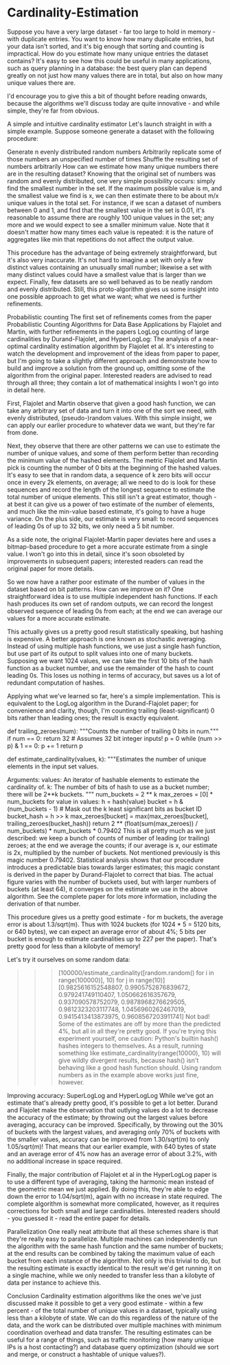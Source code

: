 # Cardinality-Estimation
Suppose you have a very large dataset - far too large to hold in memory - with duplicate entries. You want to know how many duplicate entries, but your data isn't sorted, and it's big enough that sorting and counting is impractical. How do you estimate how many unique entries the dataset contains? It's easy to see how this could be useful in many applications, such as query planning in a database: the best query plan can depend greatly on not just how many values there are in total, but also on how many unique values there are.

I'd encourage you to give this a bit of thought before reading onwards, because the algorithms we'll discuss today are quite innovative - and while simple, they're far from obvious.

A simple and intuitive cardinality estimator
Let's launch straight in with a simple example. Suppose someone generate a dataset with the following procedure:

Generate n evenly distributed random numbers
Arbitrarily replicate some of those numbers an unspecified number of times
Shuffle the resulting set of numbers arbitrarily
How can we estimate how many unique numbers there are in the resulting dataset? Knowing that the original set of numbers was random and evenly distributed, one very simple possibility occurs: simply find the smallest number in the set. If the maximum possible value is m, and the smallest value we find is x, we can then estimate there to be about m/x unique values in the total set. For instance, if we scan a dataset of numbers between 0 and 1, and find that the smallest value in the set is 0.01, it's reasonable to assume there are roughly 100 unique values in the set; any more and we would expect to see a smaller minimum value. Note that it doesn't matter how many times each value is repeated: it is the nature of aggregates like min that repetitions do not affect the output value.

This procedure has the advantage of being extremely straightforward, but it's also very inaccurate. It's not hard to imagine a set with only a few distinct values containing an unusually small number; likewise a set with many distinct values could have a smallest value that is larger than we expect. Finally, few datasets are so well behaved as to be neatly random and evenly distributed. Still, this proto-algorithm gives us some insight into one possible approach to get what we want; what we need is further refinements.

Probabilistic counting
The first set of refinements comes from the paper Probabilistic Counting Algorithms for Data Base Applications by Flajolet and Martin, with further refinements in the papers LogLog counting of large cardinalities by Durand-Flajolet, and HyperLogLog: The analysis of a near-optimal cardinality estimation algorithm by Flajolet et al. It's interesting to watch the development and improvement of the ideas from paper to paper, but I'm going to take a slightly different approach and demonstrate how to build and improve a solution from the ground up, omitting some of the algorithm from the original paper. Interested readers are advised to read through all three; they contain a lot of mathematical insights I won't go into in detail here.

First, Flajolet and Martin observe that given a good hash function, we can take any arbitrary set of data and turn it into one of the sort we need, with evenly distributed, (pseudo-)random values. With this simple insight, we can apply our earlier procedure to whatever data we want, but they're far from done.

Next, they observe that there are other patterns we can use to estimate the number of unique values, and some of them perform better than recording the minimum value of the hashed elements. The metric Flajolet and Martin pick is counting the number of 0 bits at the beginning of the hashed values. It's easy to see that in random data, a sequence of k zero bits will occur once in every 2k elements, on average; all we need to do is look for these sequences and record the length of the longest sequence to estimate the total number of unique elements. This still isn't a great estimator, though - at best it can give us a power of two estimate of the number of elements, and much like the min-value based estimate, it's going to have a huge variance. On the plus side, our estimate is very small: to record sequences of leading 0s of up to 32 bits, we only need a 5 bit number.

As a side note, the original Flajolet-Martin paper deviates here and uses a bitmap-based procedure to get a more accurate estimate from a single value. I won't go into this in detail, since it's soon obsoleted by improvements in subsequent papers; interested readers can read the original paper for more details.

So we now have a rather poor estimate of the number of values in the dataset based on bit patterns. How can we improve on it? One straightforward idea is to use multiple independent hash functions. If each hash produces its own set of random outputs, we can record the longest observed sequence of leading 0s from each; at the end we can average our values for a more accurate estimate.

This actually gives us a pretty good result statistically speaking, but hashing is expensive. A better approach is one known as stochastic averaging. Instead of using multiple hash functions, we use just a single hash function, but use part of its output to split values into one of many buckets. Supposing we want 1024 values, we can take the first 10 bits of the hash function as a bucket number, and use the remainder of the hash to count leading 0s. This loses us nothing in terms of accuracy, but saves us a lot of redundant computation of hashes.

Applying what we've learned so far, here's a simple implementation. This is equivalent to the LogLog algorithm in the Durand-Flajolet paper; for convenience and clarity, though, I'm counting trailing (least-significant) 0 bits rather than leading ones; the result is exactly equivalent.

def trailing_zeroes(num):
  """Counts the number of trailing 0 bits in num."""
  if num == 0:
    return 32 # Assumes 32 bit integer inputs!
  p = 0
  while (num >> p) & 1 == 0:
    p += 1
  return p

def estimate_cardinality(values, k):
  """Estimates the number of unique elements in the input set values.

  Arguments:
    values: An iterator of hashable elements to estimate the cardinality of.
    k: The number of bits of hash to use as a bucket number; there will be 2**k buckets.
  """
  num_buckets = 2 ** k
  max_zeroes = [0] * num_buckets
  for value in values:
    h = hash(value)
    bucket = h & (num_buckets - 1) # Mask out the k least significant bits as bucket ID
    bucket_hash = h >> k
    max_zeroes[bucket] = max(max_zeroes[bucket], trailing_zeroes(bucket_hash))
  return 2 ** (float(sum(max_zeroes)) / num_buckets) * num_buckets * 0.79402
This is all pretty much as we just described: we keep a bunch of counts of number of leading (or trailing) zeroes; at the end we average the counts; if our average is x, our estimate is 2x, multiplied by the number of buckets. Not mentioned previously is this magic number 0.79402. Statistical analysis shows that our procedure introduces a predictable bias towards larger estimates; this magic constant is derived in the paper by Durand-Flajolet to correct that bias. The actual figure varies with the number of buckets used, but with larger numbers of buckets (at least 64), it converges on the estimate we use in the above algorithm. See the complete paper for lots more information, including the derivation of that number.

This procedure gives us a pretty good estimate - for m buckets, the average error is about 1.3/sqrt(m). Thus with 1024 buckets (for 1024 * 5 = 5120 bits, or 640 bytes), we can expect an average error of about 4%; 5 bits per bucket is enough to estimate cardinalities up to 227 per the paper). That's pretty good for less than a kilobyte of memory!

Let's try it ourselves on some random data:

>>> [100000/estimate_cardinality([random.random() for i in range(100000)], 10) for j in range(10)]
[0.9825616152548807, 0.9905752876839672, 0.979241749110407, 1.050662616357679, 0.937090578752079, 0.9878968276629505, 0.9812323203117748, 1.0456960262467019, 0.9415413413873975, 0.9608567203911741]
Not bad! Some of the estimates are off by more than the predicted 4%, but all in all they're pretty good. If you're trying this experiment yourself, one caution: Python's builtin hash() hashes integers to themselves. As a result, running something like estimate_cardinality(range(10000), 10) will give wildly divergent results, because hash() isn't behaving like a good hash function should. Using random numbers as in the example above works just fine, however.

Improving accuracy: SuperLogLog and HyperLogLog
While we've got an estimate that's already pretty good, it's possible to get a lot better. Durand and Flajolet make the observation that outlying values do a lot to decrease the accuracy of the estimate; by throwing out the largest values before averaging, accuracy can be improved. Specifically, by throwing out the 30% of buckets with the largest values, and averaging only 70% of buckets with the smaller values, accuracy can be improved from 1.30/sqrt(m) to only 1.05/sqrt(m)! That means that our earlier example, with 640 bytes of state and an average error of 4% now has an average error of about 3.2%, with no additional increase in space required.

Finally, the major contribution of Flajolet et al in the HyperLogLog paper is to use a different type of averaging, taking the harmonic mean instead of the geometric mean we just applied. By doing this, they're able to edge down the error to 1.04/sqrt(m), again with no increase in state required. The complete algorithm is somewhat more complicated, however, as it requires corrections for both small and large cardinalities. Interested readers should - you guessed it - read the entire paper for details.

Parallelization
One really neat attribute that all these schemes share is that they're really easy to parallelize. Multiple machines can independently run the algorithm with the same hash function and the same number of buckets; at the end results can be combined by taking the maximum value of each bucket from each instance of the algorithm. Not only is this trivial to do, but the resulting estimate is exactly identical to the result we'd get running it on a single machine, while we only needed to transfer less than a kilobyte of data per instance to achieve this.

Conclusion
Cardinality estimation algorithms like the ones we've just discussed make it possible to get a very good estimate - within a few percent - of the total number of unique values in a dataset, typically using less than a kilobyte of state. We can do this regardless of the nature of the data, and the work can be distributed over multiple machines with minimum coordination overhead and data transfer. The resulting estimates can be useful for a range of things, such as traffic monitoring (how many unique IPs is a host contacting?) and database query optimization (should we sort and merge, or construct a hashtable of unique values?).

